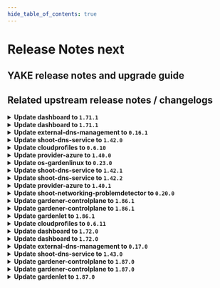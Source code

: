 ```yaml
---
hide_table_of_contents: true
---
```


# Release Notes next

## YAKE release notes and upgrade guide

## Related upstream release notes / changelogs


<details>
<summary><b>Update dashboard to <code>1.71.1</code></b></summary>

# [gardener/dashboard]

## 🐛 Bug Fixes

- `[USER]` Fixed an issue where the error message `_all is not a function` was displayed on the `ALL PROJECTS` page. by @holgerkoser [#1663]

## Docker Images
- dashboard: `europe-docker.pkg.dev/gardener-project/releases/gardener/dashboard:1.71.1`


</details>

<details>
<summary><b>Update dashboard to <code>1.71.1</code></b></summary>

# [gardener/dashboard]

## 🐛 Bug Fixes

- `[USER]` Fixed an issue where the error message `_all is not a function` was displayed on the `ALL PROJECTS` page. by @holgerkoser [#1663]

## Docker Images
- dashboard: `europe-docker.pkg.dev/gardener-project/releases/gardener/dashboard:1.71.1`


</details>

<details>
<summary><b>Update external-dns-management to <code>0.16.1</code></b></summary>

# [gardener/external-dns-management]

## ⚠️ Breaking Changes

- `[OPERATOR]` Change OCI Image Registry from GCR (`eu.gcr.io/gardener-project`) to Artifact-Registry (`europe-docker.pkg.dev/gardener-project/releases`). Users should update their references.
   by @ccwienk [#342]
- `[OPERATOR]` rfc2136 provider expects TSIGSecret in base64 encoded format (previously base64 decoded was expected) by @Avarei [#347]
## ✨ New Features

- `[USER]` [AWS Route53] Create an additional alias `AAAA` record for load balancers (NLBs) if load balancer target domain name has an IPv6 address. by @MartinWeindel [#341]
## 🏃 Others

- `[OPERATOR]` Bumps golang from 1.21.4 to 1.21.5. by @dependabot[bot] [#338]
- `[DEVELOPER]` Remove vendoring by @MartinWeindel [#345]

## Docker Images
- dns-controller-manager: `europe-docker.pkg.dev/gardener-project/releases/dns-controller-manager:v0.16.1`


</details>

<details>
<summary><b>Update shoot-dns-service to <code>1.42.0</code></b></summary>

# [gardener/external-dns-management]

## ⚠️ Breaking Changes

- `[OPERATOR]` rfc2136 provider expects TSIGSecret in base64 encoded format (previously base64 decoded was expected) by @Avarei [gardener/external-dns-management#347]
- `[OPERATOR]` Change OCI Image Registry from GCR (`eu.gcr.io/gardener-project`) to Artifact-Registry (`europe-docker.pkg.dev/gardener-project/releases`). Users should update their references.
   by @ccwienk [gardener/external-dns-management#342]
## ✨ New Features

- `[USER]` [AWS Route53] Create an additional alias `AAAA` record for load balancers (NLBs) if load balancer target domain name has an IPv6 address. by @MartinWeindel [gardener/external-dns-management#341]
## 🏃 Others

- `[DEVELOPER]` Remove vendoring by @MartinWeindel [gardener/external-dns-management#345]
- `[OPERATOR]` Bumps golang from 1.21.4 to 1.21.5. by @dependabot[bot] [gardener/external-dns-management#338]
# [gardener/gardener-extension-shoot-dns-service]

## 🏃 Others

- `[OPERATOR]` Bump github.com/gardener/gardener from 1.85.0 to 1.86.0. by @MartinWeindel [#268]
- `[DEVELOPER]` Remove vendoring from project by @MartinWeindel [#268]

</details>

<details>
<summary><b>Update cloudprofiles to <code>0.6.10</code></b></summary>

**Full Changelog**: https://github.com/gardener-community/cloudprofiles/compare/0.6.9...0.6.10

</details>

<details>
<summary><b>Update provider-azure to <code>1.40.0</code></b></summary>

# [gardener/gardener-extension-provider-azure]

## ⚠️ Breaking Changes

- `[OPERATOR]` Change OCI Image Registry from GCR (`eu.gcr.io/gardener-project`) to Artifact-Registry (`europe-docker.pkg.dev/gardener-project/releases`). Users should update their references.
   by @ccwienk [#762]
## 🐛 Bug Fixes

- `[OPERATOR]` A bug which caused an empty `vmType` under certain conditions has been fixed. Empty `vmType`s prevent load balancers from being deleted on Kubernetes v1.28 shoots. by @oliver-goetz [#754]
## 🏃 Others

- `[DEVELOPER]` Add new unit tests. by @axel7born [#751]
- `[OPERATOR]` Updated azurecsi-file image -> `v1.29.2` by @kon-angelo [#760]
- `[OPERATOR]` Set azurefile-csi CSIDriver object to support ephemeral disks. by @kon-angelo [#756]
- `[OPERATOR]` Add new flow-based infrastructure reconciler. by @kon-angelo [#739]
- `[OPERATOR]` Set azurefile-csi CSIDriver object with `attachRequired` to false. by @kon-angelo [#756]
- `[DEPENDENCY]` Vendor gardener `v1.83.3` by @kon-angelo [#764]

## Docker Images
- gardener-extension-admission-azure: `europe-docker.pkg.dev/gardener-project/releases/gardener/extensions/admission-azure:v1.40.0`
- gardener-extension-provider-azure: `europe-docker.pkg.dev/gardener-project/releases/gardener/extensions/provider-azure:v1.40.0`


</details>

<details>
<summary><b>Update os-gardenlinux to <code>0.23.0</code></b></summary>

# [gardener/gardener-extension-os-gardenlinux]

## ⚠️ Breaking Changes

- `[OPERATOR]` Change OCI Image Registry from GCR (`eu.gcr.io/gardener-project`) to Artifact-Registry (`europe-docker.pkg.dev/gardener-project/releases`) by @ccwienk [#134]
- `[OPERATOR]` hardcoded cgroup driver for containerd and kubelet to systemd for ALL new nodes. Requires the Gardener installation to only have Gardenlinux versions with cgroups-v2 only. This includes GL 934 and up. by @danielfoehrKn [#133]
## 📰 Noteworthy

- `[OPERATOR]` This extension is now prepared to run with an enabled `UseGardenerNodeAgent` feature gate. by @rfranzke [#130]
## ✨ New Features

- `[USER]` `os-gardenlinux` extension now supports [Shoot Force Deletion](https://github.com/gardener/gardener/blob/master/docs/usage/shoot_operations.md#force-deletion).  by @acumino [#131]
## 🏃 Others

- `[OPERATOR]` The following dependency is updated:
  - github.com/gardener/gardener: v1.77.1-> v1.80.0
  - k8s.io/* : v0.26.3 -> v0.28.2
  - sigs.k8s.io/controller-runtime: v0.14.6-> v0.16.2 by @acumino [#127]

## Docker Images
- gardener-extension-os-gardenlinux: `europe-docker.pkg.dev/gardener-project/releases/gardener/extensions/os-gardenlinux:v0.23.0`


</details>

<details>
<summary><b>Update shoot-dns-service to <code>1.42.1</code></b></summary>

# [gardener/gardener-extension-shoot-dns-service]

## 🐛 Bug Fixes

- `[OPERATOR]` An issue has been fixed that led to invalid webhook configurations after the admission controller rotated the CA and server certificates. by @timuthy [#278]

</details>

<details>
<summary><b>Update shoot-dns-service to <code>1.42.2</code></b></summary>

# [gardener/gardener-extension-shoot-dns-service]

## 🏃 Others

- `[OPERATOR]` Downgrade dns-controller-manager from `v0.16.1` to `v0.16.0` to disable newly introduced feature "Create alias AAAA records for load balancers if target domain name has an IPv6 address" because of leaking `AAAA` under some circumstances. by @MartinWeindel [#279]

</details>

<details>
<summary><b>Update provider-azure to <code>1.40.1</code></b></summary>

# [gardener/gardener-extension-provider-azure]

## 🐛 Bug Fixes

- `[USER]` Disk detachment step is skipped while terminating terminal state vms. Terminal state vms have `provisioningState` as `Failed` by @himanshu-kun [#773]

## Docker Images
- gardener-extension-admission-azure: `europe-docker.pkg.dev/gardener-project/releases/gardener/extensions/admission-azure:v1.40.1`
- gardener-extension-provider-azure: `europe-docker.pkg.dev/gardener-project/releases/gardener/extensions/provider-azure:v1.40.1`


</details>

<details>
<summary><b>Update shoot-networking-problemdetector to <code>0.20.0</code></b></summary>

# [gardener/network-problem-detector]

## ⚠️ Breaking Changes

- `[OPERATOR]` Change OCI Image Registry from GCR (`eu.gcr.io/gardener-project`) to Artifact-Registry (`europe-docker.pkg.dev/gardener-project/releases`). Users should update their references.
   by @ccwienk [gardener/network-problem-detector#53]
## 🏃 Others

- `[OPERATOR]` Bumps golang from 1.21.3 to 1.21.4. by @dependabot[bot] [gardener/network-problem-detector#51]
- `[OPERATOR]` Fix image repository for releases by @MartinWeindel [gardener/network-problem-detector#55]
- `[OPERATOR]` Bumps golang from 1.21.4 to 1.21.5. by @dependabot[bot] [gardener/network-problem-detector#52]
- `[DEVELOPER]` remove vendoring by @MartinWeindel [gardener/network-problem-detector#54]
# [gardener/gardener-extension-shoot-networking-problemdetector]

## 🏃 Others

- `[OPERATOR]` Bump github.com/gardener/gardener from 1.84.0 to 1.84.1. by @dependabot[bot] [#106]
- `[OPERATOR]` Bump github.com/gardener/gardener from 1.81.1 to 1.82.0. by @dependabot[bot] [#99]
- `[OPERATOR]` Bump github.com/gardener/gardener from 1.83.0 to 1.84.0. by @dependabot[bot] [#105]
- `[OPERATOR]` Bump github.com/gardener/gardener from 1.82.0 to 1.82.1. by @dependabot[bot] [#100]
- `[OPERATOR]` Bump github.com/gardener/gardener from 1.85.0 to 1.86.0. by @dependabot[bot] [#111]
- `[OPERATOR]` Bump github.com/gardener/gardener from 1.82.1 to 1.83.0. by @dependabot[bot] [#102]
- `[OPERATOR]` Bumps [github.com/gardener/gardener](https://github.com/gardener/gardener) from 1.80.1 to 1.81.1. by @dependabot[bot] [#97]
- `[OPERATOR]` Bump github.com/gardener/gardener from 1.84.1 to 1.85.0. by @dependabot[bot] [#108]

## Docker Images
- gardener-extension-shoot-networking-problemdetector: `europe-docker.pkg.dev/gardener-project/releases/gardener/extensions/shoot-networking-problemdetector:v0.20.0`


</details>

<details>
<summary><b>Update gardener-controlplane to <code>1.86.1</code></b></summary>

# [gardener/etcd-druid]

## ⚠️ Breaking Changes

- `[OPERATOR]` Change OCI Image Registry from GCR (`eu.gcr.io/gardener-project`) to Artifact-Registry (`europe-docker.pkg.dev/gardener-project/releases`). Users should update their references. by @shreyas-s-rao [gardener/etcd-druid#756]
# [gardener/etcd-backup-restore]

## 🏃 Others

- `[OPERATOR]` Dynamic loading of IaaS credentials is now optimized to make use of file system information instead of calculating a hash of the credentials to detect changes. by @renormalize [gardener/etcd-backup-restore#670]
- `[OPERATOR]` A regression in chunk deletion behavior for openstack provider has now been fixed. by @shreyas-s-rao [gardener/etcd-backup-restore#703]
- `[OPERATOR]` Add unit tests for chunk deletion by @anveshreddy18 [gardener/etcd-backup-restore#685]
- `[USER]` Add support for overriding storage API endpoint for provider GCS, by setting environment variable `GOOGLE_STORAGE_API_ENDPOINT`, with the value in the format `http[s]://host[:port]/storage/v1/`. ⚠️ Note: GCS storage API endpoint will not be overridden for `copy` subcommand, since backup buckets may reside in different regions. by @shreyas-s-rao [gardener/etcd-backup-restore#691]

## Docker Images
- admission-controller-linux-amd64: `eu.gcr.io/gardener-project/gardener/admission-controller:v1.86.1`
- apiserver-linux-amd64: `eu.gcr.io/gardener-project/gardener/apiserver:v1.86.1`
- controller-manager-linux-amd64: `eu.gcr.io/gardener-project/gardener/controller-manager:v1.86.1`
- gardenlet-linux-amd64: `eu.gcr.io/gardener-project/gardener/gardenlet:v1.86.1`
- node-agent-linux-amd64: `eu.gcr.io/gardener-project/gardener/node-agent:v1.86.1`
- operator-linux-amd64: `eu.gcr.io/gardener-project/gardener/operator:v1.86.1`
- resource-manager-linux-amd64: `eu.gcr.io/gardener-project/gardener/resource-manager:v1.86.1`
- scheduler-linux-amd64: `eu.gcr.io/gardener-project/gardener/scheduler:v1.86.1`


</details>

<details>
<summary><b>Update gardener-controlplane to <code>1.86.1</code></b></summary>

# [gardener/etcd-druid]

## ⚠️ Breaking Changes

- `[OPERATOR]` Change OCI Image Registry from GCR (`eu.gcr.io/gardener-project`) to Artifact-Registry (`europe-docker.pkg.dev/gardener-project/releases`). Users should update their references. by @shreyas-s-rao [gardener/etcd-druid#756]
# [gardener/etcd-backup-restore]

## 🏃 Others

- `[OPERATOR]` Dynamic loading of IaaS credentials is now optimized to make use of file system information instead of calculating a hash of the credentials to detect changes. by @renormalize [gardener/etcd-backup-restore#670]
- `[OPERATOR]` A regression in chunk deletion behavior for openstack provider has now been fixed. by @shreyas-s-rao [gardener/etcd-backup-restore#703]
- `[OPERATOR]` Add unit tests for chunk deletion by @anveshreddy18 [gardener/etcd-backup-restore#685]
- `[USER]` Add support for overriding storage API endpoint for provider GCS, by setting environment variable `GOOGLE_STORAGE_API_ENDPOINT`, with the value in the format `http[s]://host[:port]/storage/v1/`. ⚠️ Note: GCS storage API endpoint will not be overridden for `copy` subcommand, since backup buckets may reside in different regions. by @shreyas-s-rao [gardener/etcd-backup-restore#691]

## Docker Images
- admission-controller-linux-amd64: `eu.gcr.io/gardener-project/gardener/admission-controller:v1.86.1`
- apiserver-linux-amd64: `eu.gcr.io/gardener-project/gardener/apiserver:v1.86.1`
- controller-manager-linux-amd64: `eu.gcr.io/gardener-project/gardener/controller-manager:v1.86.1`
- gardenlet-linux-amd64: `eu.gcr.io/gardener-project/gardener/gardenlet:v1.86.1`
- node-agent-linux-amd64: `eu.gcr.io/gardener-project/gardener/node-agent:v1.86.1`
- operator-linux-amd64: `eu.gcr.io/gardener-project/gardener/operator:v1.86.1`
- resource-manager-linux-amd64: `eu.gcr.io/gardener-project/gardener/resource-manager:v1.86.1`
- scheduler-linux-amd64: `eu.gcr.io/gardener-project/gardener/scheduler:v1.86.1`


</details>

<details>
<summary><b>Update gardenlet to <code>1.86.1</code></b></summary>

# [gardener/etcd-druid]

## ⚠️ Breaking Changes

- `[OPERATOR]` Change OCI Image Registry from GCR (`eu.gcr.io/gardener-project`) to Artifact-Registry (`europe-docker.pkg.dev/gardener-project/releases`). Users should update their references. by @shreyas-s-rao [gardener/etcd-druid#756]
# [gardener/etcd-backup-restore]

## 🏃 Others

- `[OPERATOR]` Dynamic loading of IaaS credentials is now optimized to make use of file system information instead of calculating a hash of the credentials to detect changes. by @renormalize [gardener/etcd-backup-restore#670]
- `[OPERATOR]` A regression in chunk deletion behavior for openstack provider has now been fixed. by @shreyas-s-rao [gardener/etcd-backup-restore#703]
- `[OPERATOR]` Add unit tests for chunk deletion by @anveshreddy18 [gardener/etcd-backup-restore#685]
- `[USER]` Add support for overriding storage API endpoint for provider GCS, by setting environment variable `GOOGLE_STORAGE_API_ENDPOINT`, with the value in the format `http[s]://host[:port]/storage/v1/`. ⚠️ Note: GCS storage API endpoint will not be overridden for `copy` subcommand, since backup buckets may reside in different regions. by @shreyas-s-rao [gardener/etcd-backup-restore#691]

## Docker Images
- admission-controller-linux-amd64: `eu.gcr.io/gardener-project/gardener/admission-controller:v1.86.1`
- apiserver-linux-amd64: `eu.gcr.io/gardener-project/gardener/apiserver:v1.86.1`
- controller-manager-linux-amd64: `eu.gcr.io/gardener-project/gardener/controller-manager:v1.86.1`
- gardenlet-linux-amd64: `eu.gcr.io/gardener-project/gardener/gardenlet:v1.86.1`
- node-agent-linux-amd64: `eu.gcr.io/gardener-project/gardener/node-agent:v1.86.1`
- operator-linux-amd64: `eu.gcr.io/gardener-project/gardener/operator:v1.86.1`
- resource-manager-linux-amd64: `eu.gcr.io/gardener-project/gardener/resource-manager:v1.86.1`
- scheduler-linux-amd64: `eu.gcr.io/gardener-project/gardener/scheduler:v1.86.1`


</details>

<details>
<summary><b>Update cloudprofiles to <code>0.6.11</code></b></summary>

**Full Changelog**: https://github.com/gardener-community/cloudprofiles/compare/0.6.10...0.6.11

</details>

<details>
<summary><b>Update dashboard to <code>1.72.0</code></b></summary>

# [gardener/dashboard]

## ⚠️ Breaking Changes

- `[USER]` Removed support for deprecated annotations. These annotations have been deprecated long time ago:
  - `garden.sapcloud.io/createdBy`. If you still have a cluster using this annotation, you can migrate it manually to `dashboard.gardener.cloud/created-by` if you need to
  - `shoot.garden.sapcloud.io/ignore`: If you still have a cluster using this annotation, you can migrate it manually to `shoot.gardener.cloud/ignore` if you need to by @grolu [#1669]
## ✨ New Features

- `[USER]` Streamlined Kubernetes cluster upgrades for enhanced user experience. We've removed non-eligible versions from the upgrade selection, replacing them with a hint to indicate the existence of more versions. Additionally, only supported versions are now highlighted on the version chip. To aid in version management, chips for deprecated versions will now display in a warning color, alerting users to the need for an upgrade by @grolu [#1683]
- `[USER]` Hidden GitHub comments will no longer be displayed on the Cluster Details page. by @holgerkoser [#1675]
- `[USER]` Added support to request a time-limited kubeconfig on the cluster details page. The lifetime can be configured on the settings page. This feature is disabled by default and can be enabled by the gardener dashboard operator. by @grolu [#1666]
- `[OPERATOR]` The feature to request a time-limited kubeconfig is disabled by default. You can enabled it via `.Values.global.dashboard.frontendConfig.shootAdminKubeconfig.enabled`. The maximum expiration seconds can be controlled via `.Values.global.dashboard.frontendConfig.shootAdminKubeconfig.maxExpirationSeconds`. by @grolu [#1666]
## 🐛 Bug Fixes

- `[USER]` The broken link to the permission configuration documentation for Azure secrets was fixed. by @MrBatschner [#1667]
- `[USER]` Fixed an issue on the member management page. Update members and service account dialog did not render correctly because of an issue with the input validation by @grolu [#1686]
- `[USER]` Project list: fixed issue where the second entry is highlighted on key-down in some cases by @petersutter [#1687]
- `[USER]` Fixed email check for account names: Non email user accounts are no longer converted to a `mailto` link by @grolu [#1669]
- `[USER]` Resolved an issue from Dashboard version `1.70` that prevented the display of descriptions in the 'Update Cluster Version' dropdown selection by @grolu [#1672]
- `[USER]` Improved Navigation in project list filter: Disabled spell check to enhance arrow key navigation reliability. This update addresses an issue where spell check functionality occasionally interfered with keyboard navigation by @grolu [#1696]
- `[USER]` Resolved a styling issue that affected the hover functionality in the Safari browser by @grolu [#1696]
## 🏃 Others

- `[USER]` Introduced tonal variations to our chips and alert designs, previously defined with outline styles by @grolu [#1681]
## 📖 Documentation

- `[USER]` Enhanced the `Connect Kubectl` documentation by @petersutter [#1679]
- `[DEVELOPER]` Updated the `Project Operations` kubeconfig documentation by @n-boshnakov [#1673]

## Docker Images
- dashboard: `europe-docker.pkg.dev/gardener-project/releases/gardener/dashboard:1.72.0`


</details>

<details>
<summary><b>Update dashboard to <code>1.72.0</code></b></summary>

# [gardener/dashboard]

## ⚠️ Breaking Changes

- `[USER]` Removed support for deprecated annotations. These annotations have been deprecated long time ago:
  - `garden.sapcloud.io/createdBy`. If you still have a cluster using this annotation, you can migrate it manually to `dashboard.gardener.cloud/created-by` if you need to
  - `shoot.garden.sapcloud.io/ignore`: If you still have a cluster using this annotation, you can migrate it manually to `shoot.gardener.cloud/ignore` if you need to by @grolu [#1669]
## ✨ New Features

- `[USER]` Streamlined Kubernetes cluster upgrades for enhanced user experience. We've removed non-eligible versions from the upgrade selection, replacing them with a hint to indicate the existence of more versions. Additionally, only supported versions are now highlighted on the version chip. To aid in version management, chips for deprecated versions will now display in a warning color, alerting users to the need for an upgrade by @grolu [#1683]
- `[USER]` Hidden GitHub comments will no longer be displayed on the Cluster Details page. by @holgerkoser [#1675]
- `[USER]` Added support to request a time-limited kubeconfig on the cluster details page. The lifetime can be configured on the settings page. This feature is disabled by default and can be enabled by the gardener dashboard operator. by @grolu [#1666]
- `[OPERATOR]` The feature to request a time-limited kubeconfig is disabled by default. You can enabled it via `.Values.global.dashboard.frontendConfig.shootAdminKubeconfig.enabled`. The maximum expiration seconds can be controlled via `.Values.global.dashboard.frontendConfig.shootAdminKubeconfig.maxExpirationSeconds`. by @grolu [#1666]
## 🐛 Bug Fixes

- `[USER]` The broken link to the permission configuration documentation for Azure secrets was fixed. by @MrBatschner [#1667]
- `[USER]` Fixed an issue on the member management page. Update members and service account dialog did not render correctly because of an issue with the input validation by @grolu [#1686]
- `[USER]` Project list: fixed issue where the second entry is highlighted on key-down in some cases by @petersutter [#1687]
- `[USER]` Fixed email check for account names: Non email user accounts are no longer converted to a `mailto` link by @grolu [#1669]
- `[USER]` Resolved an issue from Dashboard version `1.70` that prevented the display of descriptions in the 'Update Cluster Version' dropdown selection by @grolu [#1672]
- `[USER]` Improved Navigation in project list filter: Disabled spell check to enhance arrow key navigation reliability. This update addresses an issue where spell check functionality occasionally interfered with keyboard navigation by @grolu [#1696]
- `[USER]` Resolved a styling issue that affected the hover functionality in the Safari browser by @grolu [#1696]
## 🏃 Others

- `[USER]` Introduced tonal variations to our chips and alert designs, previously defined with outline styles by @grolu [#1681]
## 📖 Documentation

- `[USER]` Enhanced the `Connect Kubectl` documentation by @petersutter [#1679]
- `[DEVELOPER]` Updated the `Project Operations` kubeconfig documentation by @n-boshnakov [#1673]

## Docker Images
- dashboard: `europe-docker.pkg.dev/gardener-project/releases/gardener/dashboard:1.72.0`


</details>

<details>
<summary><b>Update external-dns-management to <code>0.17.0</code></b></summary>

# [gardener/external-dns-management]

## ✨ New Features

- `[USER]` [aws-route53] Support dual-stack AWS load balancers by creating additional AAAA record with alias target if annotation `service.beta.kubernetes.io/aws-load-balancer-ip-address-type=dualstack` (services only) or `dns.gardener.cloud/ip-stack=dual-stack` (ingresses,dnsentries, and services) is set. by @MartinWeindel [#350]
## 🏃 Others

- `[DEVELOPER]` Move canonicalhostedzone map of `aws-route53` provider to own package to allow reuse in [gardener/provider-aws](https://github.com/gardener/gardener-extension-provider-aws/). by @MartinWeindel [#348]

## Docker Images
- dns-controller-manager: `europe-docker.pkg.dev/gardener-project/releases/dns-controller-manager:v0.17.0`


</details>

<details>
<summary><b>Update shoot-dns-service to <code>1.43.0</code></b></summary>

# [gardener/external-dns-management]

## ✨ New Features

- `[USER]` [aws-route53] Support dual-stack AWS load balancers by creating additional AAAA record with alias target if annotation `service.beta.kubernetes.io/aws-load-balancer-ip-address-type=dualstack` (services only) or `dns.gardener.cloud/ip-stack=dual-stack` (ingresses,dnsentries, and services) is set. by @MartinWeindel [gardener/external-dns-management#350]
## 🏃 Others

- `[DEVELOPER]` Move canonicalhostedzone map of `aws-route53` provider to own package to allow reuse in [gardener/provider-aws](https://github.com/gardener/gardener-extension-provider-aws/). by @MartinWeindel [gardener/external-dns-management#348]
# [gardener/gardener-extension-shoot-dns-service]

## 🏃 Others

- `[OPERATOR]` The requirement for the admission controller to need cluster-wide read permissions for secrets has been dropped. by @timuthy [#280]
- `[OPERATOR]` Bumps golang from 1.21.5 to 1.21.6. by @dependabot[bot] [#283]
- `[DEVELOPER]` An issue causing the testmachinery test to fail to due to an outdated golang version in the TestDefinition is now fixed. by @ialidzhikov [#282]

## Docker Images
- gardener-extension-admission-shoot-dns-service: `europe-docker.pkg.dev/gardener-project/releases/gardener/extensions/admission-shoot-dns-service:v1.43.0`
- gardener-extension-shoot-dns-service: `europe-docker.pkg.dev/gardener-project/releases/gardener/extensions/shoot-dns-service:v1.43.0`


</details>

<details>
<summary><b>Update gardener-controlplane to <code>1.87.0</code></b></summary>

# [gardener/gardener]

## ⚠️ Breaking Changes

- `[DEPENDENCY]` The signature of `github.com/gardener/gardener/pkg/chartrenderer.RenderedChart#Files` has changed. by @acumino [#8877]
- `[OPERATOR]` The deprecated field `seed.spec.secretRef` has been removed from the Seed API. Please check your `Seed`s and remove any usage before upgrading to this Gardener version. by @acumino [#8896]
- `[OPERATOR]` Migration code for Plutono and Vali is now removed. Consider manual cleanup for longterm broken Shoots as described in the PR to avoid leaking Loki's PV. by @rickardsjp [#8999]
- `[DEVELOPER]` The `pkg/resourcemanager/predicate.ClassFilter.Active` function was replaced by `IsTransferringResponsibility` and `IsWaitForCleanupRequired`.   
  - `pkg/resourcemanager/predicate.ClassFilter.IsTransferringResponsibility` should be used to check whether the `.spec.class` field of a `ManagedResource` has changed and let the controller which was previously responsible for the `ManagedResource` perform any additional/cleanup tasks.  
  - `pkg/resourcemanager/predicate.ClassFilter.IsWaitForCleanupRequired` should be used by the controller to which the responsibility was transferred to determine whether it should wait for any tasks/cleanup activities made by the previously responsible controller. by @Kostov6 [#8886]
## 📰 Noteworthy

- `[OPERATOR]` The `ContainerdRegistryHostsDir` feature gate has been promoted to GA and is now locked to "enabled by default". by @ialidzhikov [#8979]
## ✨ New Features

- `[OPERATOR]` When hibernating a cluster, Gardener now assigns an error code `ERR_CLEANUP_CLUSTER_RESOURCES` to shoot clusters if (user) pods are still running in namespaces other than `kube-system`. by @benedictweis [#9060]
- `[OPERATOR]` `node-agent` checks health of `containerd` and `kubelet` now. This replaces the previous bash implementation of these health checks. by @majst01 [#8786]
- `[OPERATOR]` Gardener can now support clusters with Kubernetes version 1.29. To allow creation/update of 1.29 clusters you will have to update the version of your provider extension(s) to a version that supports 1.29 as well. Please consult the respective releases and notes in the provider extension's repository. by @acumino [#8976]
- `[OPERATOR]` The components managed by gardener now use PDBs with `unhealthyPodEvictionPolicy: AlwaysAllow` for clusters with kubernetes version >= 1.26. (For v1.26 clusters (shoots and virtual-garden cluster), the featuregate `PDBUnhealthyPodEvictionPolicy ` needs to be turned on in the kube-apiserver. From v1.27 this is enabled by default.) by @shafeeqes [#8969]
- `[DEVELOPER]` Add local setup for dual-stack seeds. by @axel7born [#8983]
- `[DEVELOPER]` Gardener can now support clusters with Kubernetes version 1.29. Extension developers have to prepare individual extensions as well to work with 1.29. by @acumino [#8976]
## 🐛 Bug Fixes

- `[OPERATOR]` False positive `PrometheusCantScrape` alerts for the etcd-druid job in the shoot control plane are no longer firing, even if the `--enable-backup-compaction` feature of `etcd-druid` is not turned on. by @istvanballok [#8988]
- `[OPERATOR]` Allow the `dependency-watchdog-prober` to patch `deployments` and `deployments/scale` resources. by @aaronfern [#9036]
- `[DEVELOPER]` Local single-zone gardener development setups should now work as expected again even if the istio ingress pods are not scheduled on the control plane node. by @ScheererJ [#8998]
- `[DEVELOPER]` Local gardener-operator and multi-zone gardener development setups now use `externalTrafficPolicy: Local` for inbound communication to mitigate cross-node network problems. by @ScheererJ [#8972]
## 🏃 Others

- `[OPERATOR]` The following dependency has been updated:  
  - `k8s.io/helm@v2.17.0+incompatible` -> `helm.sh/helm/v3@v3.10.3` by @acumino [#8877]
- `[OPERATOR]` Spreading istio pods across hosts is now enforced if there are enough hosts in a particular zone. by @ScheererJ [#8970]
- `[OPERATOR]` The following images are updated:  
  - `europe-docker.pkg.dev/gardener-project/releases/3rd/kubesphere/fluent-operator`: v2.3.0 -> v2.7.0  
  - `europe-docker.pkg.dev/gardener-project/releases/3rd/kubesphere/fluent-bit`: v2.1.4 -> v2.2.0 by @nickytd [#9031]
- `[OPERATOR]` The reliability of `kube-state-metrics` in the `garden` namespace of the `Seed` cluster has been improved to minimize periods of unavailability for Prometheus metric collection by @petersutter [#8931]
- `[OPERATOR]` The following image is updated:  
  - `quay.io/prometheus/prometheus`: `v2.47.0` -> `v2.48.1` by @istvanballok [#8994]
- `[OPERATOR]` kube-proxy is now running in non-privileged mode for K8s >= 1.29 Shoots. The work that needs privileged mode is extracted to an init container. See https://www.kubernetes.dev/blog/2024/01/05/kube-proxy-non-privileged/. by @shafeeqes [#9000]
- `[OPERATOR]` Plutono is updated to v7.5.28.  
  Vali and Valitail are updated to v2.2.13. by @nickytd [#9010]
- `[OPERATOR]` `nginx-ingress-controller` image is updated to `v1.9.5`. by @shafeeqes [#8997]
- `[OPERATOR]` Istio ingress gateway dashboard now always shows a graph for all istio namespaces even if no traffic was received in some of them. by @ScheererJ [#9032]
- `[OPERATOR]` kube-proxy's sidecar container no longer installs its tools at runtime, but comes with its toolset pre-installed. by @ScheererJ [#9006]
- `[DEVELOPER]` On startup, `gardenlet` now removes the `resources.gardener.cloud/gardener-resource-manager` finalizer from `Secret`s related to `ManagedResource`s. by @Kostov6 [#8912]
# [gardener/etcd-druid]

## ⚠️ Breaking Changes

- `[OPERATOR]` `EtcdWrapper` has progressed from the alpha stage to the beta stage, which now allows for its default usage in etcd-druid. If you prefer to continue using the etcd-custom-image, you can disable the EtcdWrapper by adjusting the feature flag. by @ishan16696 [gardener/etcd-druid#744]
## ✨ New Features

- `[USER]` Add support for overriding storage API endpoint for provider GCS, by adding new field `storageAPIEndpoint` in the GCP/GCS backup secret, with the value in the format `http[s]://host[:port]/storage/v1/`. ⚠️ Note: GCS storage API endpoint will not be overridden for `EtcdCopyBackupsTask`s, since backup buckets may reside in different regions. by @shreyas-s-rao [gardener/etcd-druid#737]
## 🏃 Others

- `[OPERATOR]` Adds documentation for local setup of Etcd Druid by @anveshreddy18 [gardener/etcd-druid#721]
- `[OPERATOR]` Documentation for the controllers of etcd-druid by @renormalize [gardener/etcd-druid#722]
- `[DEVELOPER]` Upgrade to go 1.21.4 by @seshachalam-yv [gardener/etcd-druid#727]
# [gardener/vpn2]

## 🏃 Others

- `[USER]` Security improvements to the `openvpn` configuration. Due to backwards incompatible change between the vpn server and client a short downtime is to be expected during the initial upgrade. by @dimityrmirchev [gardener/vpn2#53]
# [gardener/etcd-wrapper]

## 🏃 Others

- `[OPERATOR]` The `etcd` process now runs with umask set to `0077`, this way the files it creates have no permissions on `group` and `others` level. by @AleksandarSavchev [gardener/etcd-wrapper#16]

## Docker Images
- admission-controller: `europe-docker.pkg.dev/gardener-project/releases/gardener/admission-controller:v1.87.0`
- apiserver: `europe-docker.pkg.dev/gardener-project/releases/gardener/apiserver:v1.87.0`
- controller-manager: `europe-docker.pkg.dev/gardener-project/releases/gardener/controller-manager:v1.87.0`
- gardenlet: `europe-docker.pkg.dev/gardener-project/releases/gardener/gardenlet:v1.87.0`
- node-agent: `europe-docker.pkg.dev/gardener-project/releases/gardener/node-agent:v1.87.0`
- operator: `europe-docker.pkg.dev/gardener-project/releases/gardener/operator:v1.87.0`
- resource-manager: `europe-docker.pkg.dev/gardener-project/releases/gardener/resource-manager:v1.87.0`
- scheduler: `europe-docker.pkg.dev/gardener-project/releases/gardener/scheduler:v1.87.0`


</details>

<details>
<summary><b>Update gardener-controlplane to <code>1.87.0</code></b></summary>

# [gardener/gardener]

## ⚠️ Breaking Changes

- `[DEPENDENCY]` The signature of `github.com/gardener/gardener/pkg/chartrenderer.RenderedChart#Files` has changed. by @acumino [#8877]
- `[OPERATOR]` The deprecated field `seed.spec.secretRef` has been removed from the Seed API. Please check your `Seed`s and remove any usage before upgrading to this Gardener version. by @acumino [#8896]
- `[OPERATOR]` Migration code for Plutono and Vali is now removed. Consider manual cleanup for longterm broken Shoots as described in the PR to avoid leaking Loki's PV. by @rickardsjp [#8999]
- `[DEVELOPER]` The `pkg/resourcemanager/predicate.ClassFilter.Active` function was replaced by `IsTransferringResponsibility` and `IsWaitForCleanupRequired`.   
  - `pkg/resourcemanager/predicate.ClassFilter.IsTransferringResponsibility` should be used to check whether the `.spec.class` field of a `ManagedResource` has changed and let the controller which was previously responsible for the `ManagedResource` perform any additional/cleanup tasks.  
  - `pkg/resourcemanager/predicate.ClassFilter.IsWaitForCleanupRequired` should be used by the controller to which the responsibility was transferred to determine whether it should wait for any tasks/cleanup activities made by the previously responsible controller. by @Kostov6 [#8886]
## 📰 Noteworthy

- `[OPERATOR]` The `ContainerdRegistryHostsDir` feature gate has been promoted to GA and is now locked to "enabled by default". by @ialidzhikov [#8979]
## ✨ New Features

- `[OPERATOR]` When hibernating a cluster, Gardener now assigns an error code `ERR_CLEANUP_CLUSTER_RESOURCES` to shoot clusters if (user) pods are still running in namespaces other than `kube-system`. by @benedictweis [#9060]
- `[OPERATOR]` `node-agent` checks health of `containerd` and `kubelet` now. This replaces the previous bash implementation of these health checks. by @majst01 [#8786]
- `[OPERATOR]` Gardener can now support clusters with Kubernetes version 1.29. To allow creation/update of 1.29 clusters you will have to update the version of your provider extension(s) to a version that supports 1.29 as well. Please consult the respective releases and notes in the provider extension's repository. by @acumino [#8976]
- `[OPERATOR]` The components managed by gardener now use PDBs with `unhealthyPodEvictionPolicy: AlwaysAllow` for clusters with kubernetes version >= 1.26. (For v1.26 clusters (shoots and virtual-garden cluster), the featuregate `PDBUnhealthyPodEvictionPolicy ` needs to be turned on in the kube-apiserver. From v1.27 this is enabled by default.) by @shafeeqes [#8969]
- `[DEVELOPER]` Add local setup for dual-stack seeds. by @axel7born [#8983]
- `[DEVELOPER]` Gardener can now support clusters with Kubernetes version 1.29. Extension developers have to prepare individual extensions as well to work with 1.29. by @acumino [#8976]
## 🐛 Bug Fixes

- `[OPERATOR]` False positive `PrometheusCantScrape` alerts for the etcd-druid job in the shoot control plane are no longer firing, even if the `--enable-backup-compaction` feature of `etcd-druid` is not turned on. by @istvanballok [#8988]
- `[OPERATOR]` Allow the `dependency-watchdog-prober` to patch `deployments` and `deployments/scale` resources. by @aaronfern [#9036]
- `[DEVELOPER]` Local single-zone gardener development setups should now work as expected again even if the istio ingress pods are not scheduled on the control plane node. by @ScheererJ [#8998]
- `[DEVELOPER]` Local gardener-operator and multi-zone gardener development setups now use `externalTrafficPolicy: Local` for inbound communication to mitigate cross-node network problems. by @ScheererJ [#8972]
## 🏃 Others

- `[OPERATOR]` The following dependency has been updated:  
  - `k8s.io/helm@v2.17.0+incompatible` -> `helm.sh/helm/v3@v3.10.3` by @acumino [#8877]
- `[OPERATOR]` Spreading istio pods across hosts is now enforced if there are enough hosts in a particular zone. by @ScheererJ [#8970]
- `[OPERATOR]` The following images are updated:  
  - `europe-docker.pkg.dev/gardener-project/releases/3rd/kubesphere/fluent-operator`: v2.3.0 -> v2.7.0  
  - `europe-docker.pkg.dev/gardener-project/releases/3rd/kubesphere/fluent-bit`: v2.1.4 -> v2.2.0 by @nickytd [#9031]
- `[OPERATOR]` The reliability of `kube-state-metrics` in the `garden` namespace of the `Seed` cluster has been improved to minimize periods of unavailability for Prometheus metric collection by @petersutter [#8931]
- `[OPERATOR]` The following image is updated:  
  - `quay.io/prometheus/prometheus`: `v2.47.0` -> `v2.48.1` by @istvanballok [#8994]
- `[OPERATOR]` kube-proxy is now running in non-privileged mode for K8s >= 1.29 Shoots. The work that needs privileged mode is extracted to an init container. See https://www.kubernetes.dev/blog/2024/01/05/kube-proxy-non-privileged/. by @shafeeqes [#9000]
- `[OPERATOR]` Plutono is updated to v7.5.28.  
  Vali and Valitail are updated to v2.2.13. by @nickytd [#9010]
- `[OPERATOR]` `nginx-ingress-controller` image is updated to `v1.9.5`. by @shafeeqes [#8997]
- `[OPERATOR]` Istio ingress gateway dashboard now always shows a graph for all istio namespaces even if no traffic was received in some of them. by @ScheererJ [#9032]
- `[OPERATOR]` kube-proxy's sidecar container no longer installs its tools at runtime, but comes with its toolset pre-installed. by @ScheererJ [#9006]
- `[DEVELOPER]` On startup, `gardenlet` now removes the `resources.gardener.cloud/gardener-resource-manager` finalizer from `Secret`s related to `ManagedResource`s. by @Kostov6 [#8912]
# [gardener/etcd-druid]

## ⚠️ Breaking Changes

- `[OPERATOR]` `EtcdWrapper` has progressed from the alpha stage to the beta stage, which now allows for its default usage in etcd-druid. If you prefer to continue using the etcd-custom-image, you can disable the EtcdWrapper by adjusting the feature flag. by @ishan16696 [gardener/etcd-druid#744]
## ✨ New Features

- `[USER]` Add support for overriding storage API endpoint for provider GCS, by adding new field `storageAPIEndpoint` in the GCP/GCS backup secret, with the value in the format `http[s]://host[:port]/storage/v1/`. ⚠️ Note: GCS storage API endpoint will not be overridden for `EtcdCopyBackupsTask`s, since backup buckets may reside in different regions. by @shreyas-s-rao [gardener/etcd-druid#737]
## 🏃 Others

- `[OPERATOR]` Adds documentation for local setup of Etcd Druid by @anveshreddy18 [gardener/etcd-druid#721]
- `[OPERATOR]` Documentation for the controllers of etcd-druid by @renormalize [gardener/etcd-druid#722]
- `[DEVELOPER]` Upgrade to go 1.21.4 by @seshachalam-yv [gardener/etcd-druid#727]
# [gardener/vpn2]

## 🏃 Others

- `[USER]` Security improvements to the `openvpn` configuration. Due to backwards incompatible change between the vpn server and client a short downtime is to be expected during the initial upgrade. by @dimityrmirchev [gardener/vpn2#53]
# [gardener/etcd-wrapper]

## 🏃 Others

- `[OPERATOR]` The `etcd` process now runs with umask set to `0077`, this way the files it creates have no permissions on `group` and `others` level. by @AleksandarSavchev [gardener/etcd-wrapper#16]

## Docker Images
- admission-controller: `europe-docker.pkg.dev/gardener-project/releases/gardener/admission-controller:v1.87.0`
- apiserver: `europe-docker.pkg.dev/gardener-project/releases/gardener/apiserver:v1.87.0`
- controller-manager: `europe-docker.pkg.dev/gardener-project/releases/gardener/controller-manager:v1.87.0`
- gardenlet: `europe-docker.pkg.dev/gardener-project/releases/gardener/gardenlet:v1.87.0`
- node-agent: `europe-docker.pkg.dev/gardener-project/releases/gardener/node-agent:v1.87.0`
- operator: `europe-docker.pkg.dev/gardener-project/releases/gardener/operator:v1.87.0`
- resource-manager: `europe-docker.pkg.dev/gardener-project/releases/gardener/resource-manager:v1.87.0`
- scheduler: `europe-docker.pkg.dev/gardener-project/releases/gardener/scheduler:v1.87.0`


</details>

<details>
<summary><b>Update gardenlet to <code>1.87.0</code></b></summary>

# [gardener/gardener]

## ⚠️ Breaking Changes

- `[DEPENDENCY]` The signature of `github.com/gardener/gardener/pkg/chartrenderer.RenderedChart#Files` has changed. by @acumino [#8877]
- `[OPERATOR]` The deprecated field `seed.spec.secretRef` has been removed from the Seed API. Please check your `Seed`s and remove any usage before upgrading to this Gardener version. by @acumino [#8896]
- `[OPERATOR]` Migration code for Plutono and Vali is now removed. Consider manual cleanup for longterm broken Shoots as described in the PR to avoid leaking Loki's PV. by @rickardsjp [#8999]
- `[DEVELOPER]` The `pkg/resourcemanager/predicate.ClassFilter.Active` function was replaced by `IsTransferringResponsibility` and `IsWaitForCleanupRequired`.   
  - `pkg/resourcemanager/predicate.ClassFilter.IsTransferringResponsibility` should be used to check whether the `.spec.class` field of a `ManagedResource` has changed and let the controller which was previously responsible for the `ManagedResource` perform any additional/cleanup tasks.  
  - `pkg/resourcemanager/predicate.ClassFilter.IsWaitForCleanupRequired` should be used by the controller to which the responsibility was transferred to determine whether it should wait for any tasks/cleanup activities made by the previously responsible controller. by @Kostov6 [#8886]
## 📰 Noteworthy

- `[OPERATOR]` The `ContainerdRegistryHostsDir` feature gate has been promoted to GA and is now locked to "enabled by default". by @ialidzhikov [#8979]
## ✨ New Features

- `[OPERATOR]` When hibernating a cluster, Gardener now assigns an error code `ERR_CLEANUP_CLUSTER_RESOURCES` to shoot clusters if (user) pods are still running in namespaces other than `kube-system`. by @benedictweis [#9060]
- `[OPERATOR]` `node-agent` checks health of `containerd` and `kubelet` now. This replaces the previous bash implementation of these health checks. by @majst01 [#8786]
- `[OPERATOR]` Gardener can now support clusters with Kubernetes version 1.29. To allow creation/update of 1.29 clusters you will have to update the version of your provider extension(s) to a version that supports 1.29 as well. Please consult the respective releases and notes in the provider extension's repository. by @acumino [#8976]
- `[OPERATOR]` The components managed by gardener now use PDBs with `unhealthyPodEvictionPolicy: AlwaysAllow` for clusters with kubernetes version >= 1.26. (For v1.26 clusters (shoots and virtual-garden cluster), the featuregate `PDBUnhealthyPodEvictionPolicy ` needs to be turned on in the kube-apiserver. From v1.27 this is enabled by default.) by @shafeeqes [#8969]
- `[DEVELOPER]` Add local setup for dual-stack seeds. by @axel7born [#8983]
- `[DEVELOPER]` Gardener can now support clusters with Kubernetes version 1.29. Extension developers have to prepare individual extensions as well to work with 1.29. by @acumino [#8976]
## 🐛 Bug Fixes

- `[OPERATOR]` False positive `PrometheusCantScrape` alerts for the etcd-druid job in the shoot control plane are no longer firing, even if the `--enable-backup-compaction` feature of `etcd-druid` is not turned on. by @istvanballok [#8988]
- `[OPERATOR]` Allow the `dependency-watchdog-prober` to patch `deployments` and `deployments/scale` resources. by @aaronfern [#9036]
- `[DEVELOPER]` Local single-zone gardener development setups should now work as expected again even if the istio ingress pods are not scheduled on the control plane node. by @ScheererJ [#8998]
- `[DEVELOPER]` Local gardener-operator and multi-zone gardener development setups now use `externalTrafficPolicy: Local` for inbound communication to mitigate cross-node network problems. by @ScheererJ [#8972]
## 🏃 Others

- `[OPERATOR]` The following dependency has been updated:  
  - `k8s.io/helm@v2.17.0+incompatible` -> `helm.sh/helm/v3@v3.10.3` by @acumino [#8877]
- `[OPERATOR]` Spreading istio pods across hosts is now enforced if there are enough hosts in a particular zone. by @ScheererJ [#8970]
- `[OPERATOR]` The following images are updated:  
  - `europe-docker.pkg.dev/gardener-project/releases/3rd/kubesphere/fluent-operator`: v2.3.0 -> v2.7.0  
  - `europe-docker.pkg.dev/gardener-project/releases/3rd/kubesphere/fluent-bit`: v2.1.4 -> v2.2.0 by @nickytd [#9031]
- `[OPERATOR]` The reliability of `kube-state-metrics` in the `garden` namespace of the `Seed` cluster has been improved to minimize periods of unavailability for Prometheus metric collection by @petersutter [#8931]
- `[OPERATOR]` The following image is updated:  
  - `quay.io/prometheus/prometheus`: `v2.47.0` -> `v2.48.1` by @istvanballok [#8994]
- `[OPERATOR]` kube-proxy is now running in non-privileged mode for K8s >= 1.29 Shoots. The work that needs privileged mode is extracted to an init container. See https://www.kubernetes.dev/blog/2024/01/05/kube-proxy-non-privileged/. by @shafeeqes [#9000]
- `[OPERATOR]` Plutono is updated to v7.5.28.  
  Vali and Valitail are updated to v2.2.13. by @nickytd [#9010]
- `[OPERATOR]` `nginx-ingress-controller` image is updated to `v1.9.5`. by @shafeeqes [#8997]
- `[OPERATOR]` Istio ingress gateway dashboard now always shows a graph for all istio namespaces even if no traffic was received in some of them. by @ScheererJ [#9032]
- `[OPERATOR]` kube-proxy's sidecar container no longer installs its tools at runtime, but comes with its toolset pre-installed. by @ScheererJ [#9006]
- `[DEVELOPER]` On startup, `gardenlet` now removes the `resources.gardener.cloud/gardener-resource-manager` finalizer from `Secret`s related to `ManagedResource`s. by @Kostov6 [#8912]
# [gardener/etcd-druid]

## ⚠️ Breaking Changes

- `[OPERATOR]` `EtcdWrapper` has progressed from the alpha stage to the beta stage, which now allows for its default usage in etcd-druid. If you prefer to continue using the etcd-custom-image, you can disable the EtcdWrapper by adjusting the feature flag. by @ishan16696 [gardener/etcd-druid#744]
## ✨ New Features

- `[USER]` Add support for overriding storage API endpoint for provider GCS, by adding new field `storageAPIEndpoint` in the GCP/GCS backup secret, with the value in the format `http[s]://host[:port]/storage/v1/`. ⚠️ Note: GCS storage API endpoint will not be overridden for `EtcdCopyBackupsTask`s, since backup buckets may reside in different regions. by @shreyas-s-rao [gardener/etcd-druid#737]
## 🏃 Others

- `[OPERATOR]` Adds documentation for local setup of Etcd Druid by @anveshreddy18 [gardener/etcd-druid#721]
- `[OPERATOR]` Documentation for the controllers of etcd-druid by @renormalize [gardener/etcd-druid#722]
- `[DEVELOPER]` Upgrade to go 1.21.4 by @seshachalam-yv [gardener/etcd-druid#727]
# [gardener/vpn2]

## 🏃 Others

- `[USER]` Security improvements to the `openvpn` configuration. Due to backwards incompatible change between the vpn server and client a short downtime is to be expected during the initial upgrade. by @dimityrmirchev [gardener/vpn2#53]
# [gardener/etcd-wrapper]

## 🏃 Others

- `[OPERATOR]` The `etcd` process now runs with umask set to `0077`, this way the files it creates have no permissions on `group` and `others` level. by @AleksandarSavchev [gardener/etcd-wrapper#16]

## Docker Images
- admission-controller: `europe-docker.pkg.dev/gardener-project/releases/gardener/admission-controller:v1.87.0`
- apiserver: `europe-docker.pkg.dev/gardener-project/releases/gardener/apiserver:v1.87.0`
- controller-manager: `europe-docker.pkg.dev/gardener-project/releases/gardener/controller-manager:v1.87.0`
- gardenlet: `europe-docker.pkg.dev/gardener-project/releases/gardener/gardenlet:v1.87.0`
- node-agent: `europe-docker.pkg.dev/gardener-project/releases/gardener/node-agent:v1.87.0`
- operator: `europe-docker.pkg.dev/gardener-project/releases/gardener/operator:v1.87.0`
- resource-manager: `europe-docker.pkg.dev/gardener-project/releases/gardener/resource-manager:v1.87.0`
- scheduler: `europe-docker.pkg.dev/gardener-project/releases/gardener/scheduler:v1.87.0`


</details>
